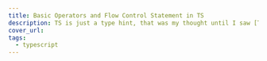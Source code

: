 ```yaml
---
title: Basic Operators and Flow Control Statement in TS
description: TS is just a type hint, that was my thought until I saw [TypeScript types can run DOOM](https://www.youtube.com/watch?v=0mCsluv5FXA). While some one is doing these crazy things in TS, I have no idea how to perform math operation in TS.
cover_url: 
tags:
  - typescript
---
```

